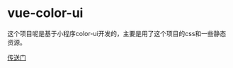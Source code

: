 # vue-color-ui


这个项目呢是基于小程序color-ui开发的，主要是用了这个项目的css和一些静态资源。


[传送门](https://github.com/weilanwl/ColorUI)
